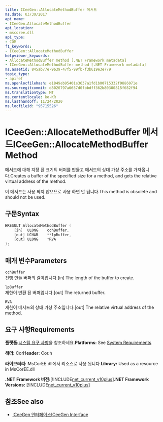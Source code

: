 ```yaml
---
title: ICeeGen::AllocateMethodBuffer 메서드
ms.date: 03/30/2017
api_name:
- ICeeGen.AllocateMethodBuffer
api_location:
- mscoree.dll
api_type:
- COM
f1_keywords:
- ICeeGen::AllocateMethodBuffer
helpviewer_keywords:
- AllocateMethodBuffer method [.NET Framework metadata]
- ICeeGen::AllocateMethodBuffer method [.NET Framework metadata]
ms.assetid: 845ab77e-9639-47f5-99fb-f3b619e3e779
topic_type:
- apiref
ms.openlocfilehash: e1849eb95401e3637a1fd1b00715332f9886071e
ms.sourcegitcommit: d8020797a6657d0fbbdff362b80300815f682f94
ms.translationtype: MT
ms.contentlocale: ko-KR
ms.lasthandoff: 11/24/2020
ms.locfileid: "95715526"
---
```

# <a name="iceegenallocatemethodbuffer-method"></a><span data-ttu-id="dd005-102">ICeeGen::AllocateMethodBuffer 메서드</span><span class="sxs-lookup"><span data-stu-id="dd005-102">ICeeGen::AllocateMethodBuffer Method</span></span>

<span data-ttu-id="dd005-103">메서드에 대해 지정 된 크기의 버퍼를 만들고 메서드의 상대 가상 주소를 가져옵니다.</span><span class="sxs-lookup"><span data-stu-id="dd005-103">Creates a buffer of the specified size for a method, and gets the relative virtual address of the method.</span></span>  
  
 <span data-ttu-id="dd005-104">이 메서드는 사용 되지 않으므로 사용 하면 안 됩니다.</span><span class="sxs-lookup"><span data-stu-id="dd005-104">This method is obsolete and should not be used.</span></span>  
  
## <a name="syntax"></a><span data-ttu-id="dd005-105">구문</span><span class="sxs-lookup"><span data-stu-id="dd005-105">Syntax</span></span>  
  
```cpp  
HRESULT AllocateMethodBuffer (
    [in]  ULONG    cchBuffer,
    [out] UCHAR    **lpBuffer,  
    [out] ULONG    *RVA  
);  
```  
  
## <a name="parameters"></a><span data-ttu-id="dd005-106">매개 변수</span><span class="sxs-lookup"><span data-stu-id="dd005-106">Parameters</span></span>  

 `cchBuffer`  
 <span data-ttu-id="dd005-107">진행 만들 버퍼의 길이입니다.</span><span class="sxs-lookup"><span data-stu-id="dd005-107">[in] The length of the buffer to create.</span></span>  
  
 `lpBuffer`  
 <span data-ttu-id="dd005-108">제한이 반환 된 버퍼입니다.</span><span class="sxs-lookup"><span data-stu-id="dd005-108">[out] The returned buffer.</span></span>  
  
 `RVA`  
 <span data-ttu-id="dd005-109">제한이 메서드의 상대 가상 주소입니다.</span><span class="sxs-lookup"><span data-stu-id="dd005-109">[out] The relative virtual address of the method.</span></span>  
  
## <a name="requirements"></a><span data-ttu-id="dd005-110">요구 사항</span><span class="sxs-lookup"><span data-stu-id="dd005-110">Requirements</span></span>  

 <span data-ttu-id="dd005-111">**플랫폼:**[시스템 요구 사항](../../get-started/system-requirements.md)을 참조하세요.</span><span class="sxs-lookup"><span data-stu-id="dd005-111">**Platforms:** See [System Requirements](../../get-started/system-requirements.md).</span></span>  
  
 <span data-ttu-id="dd005-112">**헤더:** Cor</span><span class="sxs-lookup"><span data-stu-id="dd005-112">**Header:** Cor.h</span></span>  
  
 <span data-ttu-id="dd005-113">**라이브러리:** MsCorEE.dll에서 리소스로 사용 됩니다.</span><span class="sxs-lookup"><span data-stu-id="dd005-113">**Library:** Used as a resource in MsCorEE.dll</span></span>  
  
 <span data-ttu-id="dd005-114">**.NET Framework 버전:**[!INCLUDE[net_current_v10plus](../../../../includes/net-current-v10plus-md.md)]</span><span class="sxs-lookup"><span data-stu-id="dd005-114">**.NET Framework Versions:** [!INCLUDE[net_current_v10plus](../../../../includes/net-current-v10plus-md.md)]</span></span>  
  
## <a name="see-also"></a><span data-ttu-id="dd005-115">참조</span><span class="sxs-lookup"><span data-stu-id="dd005-115">See also</span></span>

- [<span data-ttu-id="dd005-116">ICeeGen 인터페이스</span><span class="sxs-lookup"><span data-stu-id="dd005-116">ICeeGen Interface</span></span>](iceegen-interface.md)

